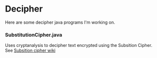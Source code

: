# Decipher

Here are some decipher java programs I'm working on.

### SubstitutionCipher.java
<p>Uses cryptanalysis to decipher text encrypted using the Subsition Cipher.
 See <a href="https://en.wikipedia.org/wiki/Substitution_cipher">Subsition cipher wiki</a></p>

